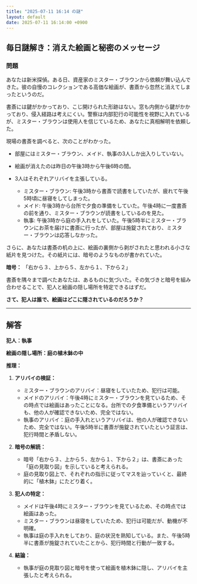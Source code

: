 ```yaml
---
title: "2025-07-11 16:14 の謎"
layout: default
date: 2025-07-11 16:14:00 +0900
---
```

## 毎日謎解き：消えた絵画と秘密のメッセージ

### 問題

あなたは新米探偵。ある日、資産家のミスター・ブラウンから依頼が舞い込んできた。彼の自慢のコレクションである高価な絵画が、書斎から忽然と消えてしまったというのだ。

書斎には鍵がかかっており、こじ開けられた形跡はない。窓も内側から鍵がかかっており、侵入経路は考えにくい。警察は内部犯行の可能性を視野に入れているが、ミスター・ブラウンは使用人を信じているため、あなたに真相解明を依頼した。

現場の書斎を調べると、次のことがわかった。

*   部屋にはミスター・ブラウン、メイド、執事の3人しか出入りしていない。
*   絵画が消えたのは昨日の午後3時から午後6時の間。
*   3人はそれぞれアリバイを主張している。

    *   ミスター・ブラウン: 午後3時から書斎で読書をしていたが、疲れて午後5時頃に昼寝をしてしまった。
    *   メイド: 午後3時から台所で夕食の準備をしていた。午後4時に一度書斎の前を通り、ミスター・ブラウンが読書をしているのを見た。
    *   執事: 午後3時から庭の手入れをしていた。午後5時半にミスター・ブラウンにお茶を届けに書斎に行ったが、部屋は施錠されており、ミスター・ブラウンは応答しなかった。

さらに、あなたは書斎の机の上に、絵画の裏側から剥がされたと思われる小さな紙片を見つけた。その紙片には、暗号のようなものが書かれていた。

**暗号：**
「右から３、上から５、左から１、下から２」

書斎を隅々まで調べたあなたは、あるものに気づいた。その気づきと暗号を組み合わせることで、犯人と絵画の隠し場所を特定できるはずだ。

**さて、犯人は誰で、絵画はどこに隠されているのだろうか？**

---

## 解答

**犯人：執事**

**絵画の隠し場所：庭の植木鉢の中**

**推理：**

1.  **アリバイの検証：**

    *   ミスター・ブラウンのアリバイ：昼寝をしていたため、犯行は可能。
    *   メイドのアリバイ：午後4時にミスター・ブラウンを見ているため、その時点では絵画はあったことになる。台所での夕食準備というアリバイも、他の人が確認できないため、完全ではない。
    *   執事のアリバイ：庭の手入れというアリバイは、他の人が確認できないため、完全ではない。午後5時半に書斎が施錠されていたという証言は、犯行時間と矛盾しない。
2.  **暗号の解読：**

    *   暗号「右から３、上から５、左から１、下から２」は、書斎にあった「庭の見取り図」を示していると考えられる。
    *   庭の見取り図上で、それぞれの指示に従ってマスを辿っていくと、最終的に「植木鉢」にたどり着く。
3.  **犯人の特定：**

    *   メイドは午後4時にミスター・ブラウンを見ているため、その時点では絵画はあった。
    *   ミスター・ブラウンは昼寝をしていたため、犯行は可能だが、動機が不明確。
    *   執事は庭の手入れをしており、庭の状況を熟知している。また、午後5時半に書斎が施錠されていたことから、犯行時間と行動が一致する。
4.  **結論：**

    *   執事が庭の見取り図と暗号を使って絵画を植木鉢に隠し、アリバイを主張したと考えられる。
